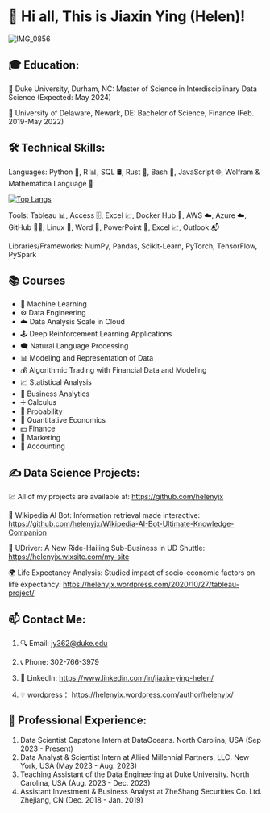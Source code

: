 # 👋 Hi all, This is Jiaxin Ying (Helen)!

![IMG_0856](https://github.com/helenyjx/helenyjx/assets/112274822/ee0cd2eb-ba70-4ff3-8b65-17e93c96e3ba)

## 🎓 Education:

🔭 Duke University, Durham, NC: Master of Science in Interdisciplinary Data Science (Expected: May 2024)
   
🏫  University of Delaware, Newark, DE: Bachelor of Science, Finance (Feb. 2019-May 2022) 

## 🛠 Technical Skills:

Languages: Python 🐍, R 📊, SQL 🛢, Rust 🦀, Bash 🐚, JavaScript 🌐, Wolfram & Mathematica Language 📐

[![Top Langs](https://github-readme-stats.vercel.app/api/top-langs/?username=helenyjx&layout=compact&theme=vision-friendly-dark)](https://github.com/anuraghazra/github-readme-stats)

Tools: Tableau 📊, Access 🗄, Excel 📈, Docker Hub 🐳, AWS ☁️, Azure ☁️, GitHub 👨‍💻, Linux 🐧, Word 📝, PowerPoint 🎥, Excel 📈, Outlook 📬

Libraries/Frameworks: NumPy, Pandas, Scikit-Learn, PyTorch, TensorFlow, PySpark

## 📚 Courses
* 🤖 Machine Learning 
* ⚙️ Data Engineering
* ☁️ Data Analysis Scale in Cloud
* 🕹 Deep Reinforcement Learning Applications
* 🗨️ Natural Language Processing
* 📊 Modeling and Representation of Data
* 💰 Algorithmic Trading with Financial Data and Modeling
* 📈 Statistical Analysis
* 📢 Business Analytics
* ➕ Calculus
* 🎲 Probability
* 🧠 Quantitative Economics
* 💵 Finance
* 🎯 Marketing
* 🧾 Accounting

## ✍️ Data Science Projects: 
💹 All of my projects are available at: https://github.com/helenyjx

🚀 Wikipedia AI Bot: Information retrieval made interactive: https://github.com/helenyjx/Wikipedia-AI-Bot-Ultimate-Knowledge-Companion 

🚖 UDriver: A New Ride-Hailing Sub-Business in UD Shuttle: https://helenyjx.wixsite.com/my-site 

🌍 Life Expectancy Analysis: Studied impact of socio-economic factors on life expectancy: https://helenyjx.wordpress.com/2020/10/27/tableau-project/

## 📫 Contact Me:
1. 🔍 Email: jy362@duke.edu
   
2. 📞 Phone: 302-766-3979
   
3. 📄 LinkedIn: https://www.linkedin.com/in/jiaxin-ying-helen/
   
4. 💡 wordpress： https://helenyjx.wordpress.com/author/helenyjx/

## 💼 Professional Experience:
1. Data Scientist Capstone Intern at DataOceans. North Carolina, USA (Sep 2023 - Present)
2. Data Analyst & Scientist Intern at Allied Millennial Partners, LLC. New York, USA (May 2023 - Aug. 2023)
3. Teaching Assistant of the Data Engineering at Duke University. North Carolina, USA (Aug. 2023 - Dec. 2023)
4. Assistant Investment & Business Analyst at ZheShang Securities Co. Ltd. Zhejiang, CN (Dec. 2018 - Jan. 2019)
